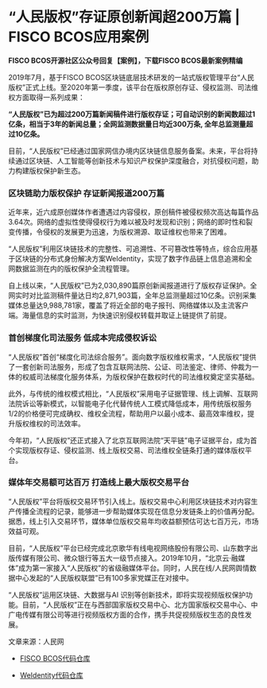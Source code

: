 # “人民版权”存证原创新闻超200万篇 | FISCO BCOS应用案例

**FISCO BCOS开源社区公众号回复【案例】，下载FISCO BCOS最新案例精编**

2019年7月，基于FISCO BCOS区块链底层技术研发的一站式版权管理平台“人民版权”正式上线。至2020年第一季度，该平台在版权原创存证、侵权监测、司法维权方面取得一系列成果：

**“人民版权”已为超过200万篇新闻稿件进行版权存证；可自动识别的新闻数超过1亿条，相当于3年的新闻总量；全网监测数据量日均近300万条, 全年总监测量超过10亿条。**

目前，“人民版权”已经通过国家网信办境内区块链信息服务备案。未来，平台将持续通过区块链、人工智能等创新技术与知识产权保护深度融合，对抗侵权问题，助力构建版权保护新生态。

### 区块链助力版权保护 存证新闻报道200万篇

近年来，近六成原创媒体作者遭遇过内容侵权，原创稿件被侵权频次高达每篇作品3.64次。网络的虚拟性使得侵权行为难以被及时发现和识别；网络的即时性和裂变传播，令侵权的发展更为迅速，为版权溯源、取证维权也带来了困难。

“人民版权”利用区块链技术的完整性、可追溯性、不可篡改性等特点，综合应用基于区块链的分布式身份解决方案WeIdentity，实现了数字作品链上信息追溯和全网数据监测在内的版权保护全流程管理。

自上线以来，“人民版权”已为2,030,890篇原创新闻报道进行了版权存证保护。全网实时对比监测稿件量达日均2,871,903篇，全年总监测量超过10亿条。识别采集媒体总量达9,988,781家，覆盖了将近全部的电子报刊、网络媒体以及主流客户端。海量信息的实时监测，为快速识别侵权转载并取证上链提供了前提。

### 首创梯度化司法服务 低成本完成侵权诉讼

“人民版权”首创“梯度化司法综合服务”。面向数字版权维权需求，“人民版权”提供了一套创新司法服务，形成了包含互联网法院、公证、司法鉴定、律师、仲裁为一体的权威司法梯度化服务体系，为版权保护在数权时代的司法维权奠定坚实基础。

此外，与传统的维权模式相比，“人民版权”采用电子证据管理、线上调解、互联网法院诉讼等新模式，以智能电子化代替传统人工模式降低成本，用传统版权服务1/2的价格便可完成确权、维权全流程，帮助用户以最小成本、最高效率维权，提升版权维权的司法效率。

今年初，“人民版权”还正式接入了北京互联网法院“天平链”电子证据平台，成为首个实现版权存证、侵权监测、线上版权交易、司法维权全链条打通的媒体版权平台。

### 媒体年交易额可达百万 打造线上最大版权交易平台

“人民版权”平台将版权交易环节引入线上。版权交易中心利用区块链技术对内容生产传播全流程的记录，能够进一步帮助媒体实现在信息分发链条上的价值再分配。据悉，线上引入交易环节，媒体单位版权交易年均收益额预估可达七百万元，市场效益可观。

目前，“人民版权”平台已经完成北京歌华有线电视网络股份有限公司、山东数字出版传媒有限公司、微众银行等五大一级节点接入。2019年10月，“北京云·融媒体”成为第一家接入“人民版权”的省级融媒体平台。同时，人民在线/人民网舆情数据中心发起的“人民版权联盟”已有100多家党媒正在对接中。

“人民版权”运用区块链、大数据与AI 识别等创新技术，即将实现视频版权保护功能。目前，“人民版权”正在与西部国家版权交易中心、北方国家版权交易中心、中广电传媒有限公司等进行视频版权方面的合作，携手共促视频版权生态的良性发展。

文章来源：人民网

- [FISCO BCOS代码仓库](https://github.com/FISCO-BCOS/FISCO-BCOS/tree/master-2.0)

- [WeIdentity代码仓库](https://github.com/WeBankFinTech/WeIdentity)

